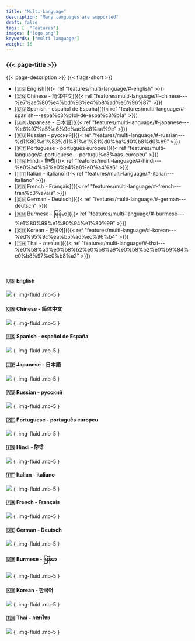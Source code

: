 ```yaml
---
title: "Multi-Language"
description: "Many languages are supported"
draft: false
tags: [  "Features"]
images: ["logo.png"]
keywords: ["multi language"]
weight: 16
---
```


### {{< page-title >}} 
{{< page-description >}}   {{< flags-short >}}

- [🇺🇸 English]({{< ref "features/multi-language/#-english" >}})
- [🇨🇳 Chinese - 简体中文]({{< ref "features/multi-language/#-chinese---%e7%ae%80%e4%bd%93%e4%b8%ad%e6%96%87" >}})
- [🇪🇸 Spanish - español de España]({{< ref "features/multi-language/#-spanish---espa%c3%b1ol-de-espa%c3%b1a" >}})
- [🇯🇵 Japanese - 日本語]({{< ref "features/multi-language/#-japanese---%e6%97%a5%e6%9c%ac%e8%aa%9e" >}})
- [🇷🇺 Russian - русский]({{< ref "features/multi-language/#-russian---%d1%80%d1%83%d1%81%d1%81%d0%ba%d0%b8%d0%b9" >}})
- [🇵🇹 Portuguese - português europeu]({{< ref "features/multi-language/#-portuguese---portugu%c3%aas-europeu" >}})
- [🇮🇳 Hindi - हिन्दी]({{< ref "features/multi-language/#-hindi---%e0%a4%b9%e0%a4%a8%e0%a4%a6" >}})
- [🇮🇹 Italian - italiano]({{< ref "features/multi-language/#-italian---italiano" >}})
- [🇫🇷 French - Français]({{< ref "features/multi-language/#-french---fran%c3%a7ais" >}})
- [🇩🇪 German - Deutsch]({{< ref "features/multi-language/#-german---deutsch" >}})
- [🇲🇲 Burmese - မြန်မာ]({{< ref "features/multi-language/#-burmese---%e1%80%99%e1%80%94%e1%80%99" >}})
- [🇰🇷 Korean - 한국어]({{< ref "features/multi-language/#-korean---%ed%95%9c%ea%b5%ad%ec%96%b4" >}})
- [🇹🇭 Thai - ภาษาไทย]({{< ref "features/multi-language/#-thai---%e0%b8%a0%e0%b8%b2%e0%b8%a9%e0%b8%b2%e0%b9%84%e0%b8%97%e0%b8%a2" >}}) 


<br>
 


#### 🇺🇸 English



![](app_en_US.png)
{ .img-fluid .mb-5 } 

#### 🇨🇳 Chinese - 简体中文

![](app_zh_CN.png)
{ .img-fluid .mb-5 } 

#### 🇪🇸 Spanish - español de España

![](app_es_ES.png)
{ .img-fluid .mb-5 } 

#### 🇯🇵 Japanese - 日本語

![](app_ja_JP.png)
{ .img-fluid .mb-5 } 

#### 🇷🇺 Russian - русский

![](app_ru_RU.png)
{ .img-fluid .mb-5 } 

#### 🇵🇹 Portuguese - português europeu

![](app_pt_PT.png)
{ .img-fluid .mb-5 } 

#### 🇮🇳 Hindi - हिन्दी

![](app_hi_IN.png)
{ .img-fluid .mb-5 } 

#### 🇮🇹 Italian - italiano

![](app_it_IT.png)
{ .img-fluid .mb-5 } 

<!-- #### Arabic - العربية -->

#### 🇫🇷 French - Français

![](app_fr_FR.png)
{ .img-fluid .mb-5 } 


#### 🇩🇪 German - Deutsch



![](app_de_DE.png)
{ .img-fluid .mb-5 } 

#### 🇲🇲 Burmese - မြန်မာ


![](app_my_MM.png)
{ .img-fluid .mb-5 } 

#### 🇰🇷 Korean - 한국어

![](app_ko_KR.png)
{ .img-fluid .mb-5 } 


#### 🇹🇭 Thai - ภาษาไทย

![](app_th_TH.png)
{ .img-fluid .mb-5 } 
